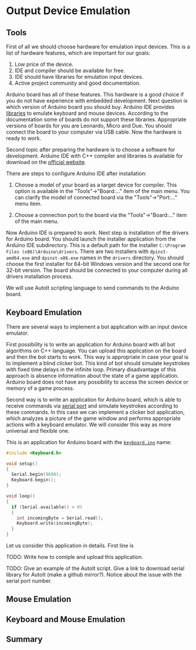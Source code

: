 # Output Device Emulation

## Tools

First of all we should choose hardware for emulation input devices. This is a list of hardware features, which are important for our goals:

1. Low price of the device.
2. IDE and compiler should be available for free.
3. IDE should have libraries for emulation input devices.
4. Active project community and good documentation.

Arduino board has all of these features. This hardware is a good choice if you do not have experience with embedded development. Next question is which version of Arduino board you should buy. Arduino IDE provides [libraries](https://www.arduino.cc/en/Reference/MouseKeyboard) to emulate keyboard and mouse devices. According to the documentation some of boards do not support these libraries. Appropriate versions of boards for you are Leonardo, Micro and Due. You should connect the board to your computer via USB cable. Now the hardware is ready to work.

Second topic after preparing the hardware is to choose a software for development. Arduino IDE with C++ compiler and libraries is available for download on the [official website](http://www.arduino.org/downloads).

There are steps to configure Arduino IDE after installation:

1. Choose a model of your board as a target device for compiler. This option is available in the "Tools"->"Board:..." item of the main menu. You can clarify the model of connected board via the "Tools"->"Port:..." menu item.

2. Choose a connection port to the board via the "Tools"->"Board:..." item of the main menu.

Now Arduino IDE is prepared to work. Next step is installation of the drivers for Arduino board. You should launch the installer application from the Arduino IDE subdirectory. This is a default path for the installer `C:\Program Files (x86)\Arduino\drivers`. There are two installers with `dpinst-amd64.exe` and `dpinst-x86.exe` names in the `drivers` directory. You should choose the first installer for 64-bit Windows version and the second one for 32-bit version. The board should be connected to your computer during all drivers installation process.

We will use AutoIt scripting language to send commands to the Arduino board.

## Keyboard Emulation

There are several ways to implement a bot application with an input device emulator. 

First possibility is to write an application for Arduino board with all bot algorithms on C++ language. You can upload this application on the board and then the bot starts to work. This way is appropriate in case your goal is to implement a blind clicker bot. This kind of bot should simulate keystrokes with fixed time delays in the infinite loop. Primary disadvantage of this approach is absence information about the state of a game application. Arduino board does not have any possibility to access the screen device or memory of a game process.

Second way is to write an application for Arduino board, which is able to receive commands via [serial port](https://en.wikipedia.org/wiki/Serial_port) and simulate keystrokes according to these commands. In this case we can implement a clicker bot application, which analyzes a picture of the game window and performs appropriate actions with a keyboard emulator. We will consider this way as more universal and flexible one.

This is an application for Arduino board with the [`keyboard.ino`](https://ellysh.gitbooks.io/video-game-bots/content/Examples/OtherApproaches/OutputDeviceEmulation/keyboard.ino) name:
```C++
#include <Keyboard.h>

void setup()
{
  Serial.begin(9600);
  Keyboard.begin();
}

void loop()
{
  if (Serial.available() > 0)
  {
    int incomingByte = Serial.read();
    Keyboard.write(incomingByte);
  }
}
```
Let us consider this application in details. First line is 

TODO: Write how to comiple and upload this application.

TODO: Give an example of the AutoIt script. Give a link to download serial library for AutoIt (make a github mirror?). Notice about the issue with the serial port number.

## Mouse Emulation

## Keyboard and Mouse Emulation

## Summary